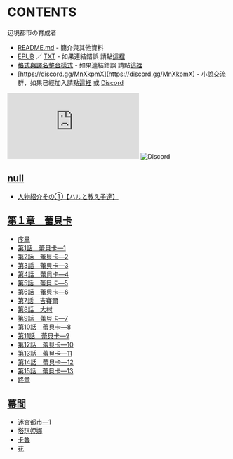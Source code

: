 # CONTENTS

辺境都市の育成者


- [README.md](README.md) - 簡介與其他資料
- [EPUB](https://gitlab.com/demonovel/epub-txt/blob/master/kakuyomu_out/%E8%BE%BA%E5%A2%83%E9%83%BD%E5%B8%82%E3%81%AE%E8%82%B2%E6%88%90%E8%80%85.epub) ／ [TXT](https://gitlab.com/demonovel/epub-txt/blob/master/kakuyomu_out/out/%E8%BE%BA%E5%A2%83%E9%83%BD%E5%B8%82%E3%81%AE%E8%82%B2%E6%88%90%E8%80%85.out.txt) - 如果連結錯誤 請點[這裡](https://gitlab.com/demonovel/epub-txt/tree/master)
- [格式與譯名整合樣式](https://github.com/bluelovers/node-novel/blob/master/lib/locales/%E8%BE%BA%E5%A2%83%E9%83%BD%E5%B8%82%E3%81%AE%E8%82%B2%E6%88%90%E8%80%85.ts) - 如果連結錯誤 請點[這裡](https://github.com/bluelovers/node-novel/tree/master/lib/locales)
- [https://discord.gg/MnXkpmX](https://discord.gg/MnXkpmX) - 小說交流群，如果已經加入請點[這裡](https://discordapp.com/channels/467794087769014273/467794088285175809) 或 [Discord](https://discordapp.com/channels/@me)


![導航目錄](https://chart.apis.google.com/chart?cht=qr&chs=150x150&chl=https://gitee.com/bluelovers/novel/blob/master/kakuyomu/辺境都市の育成者/導航目錄.md)  ![Discord](https://chart.apis.google.com/chart?cht=qr&chs=150x150&chl=https://discord.gg/MnXkpmX)




## [null](00000_null)

- [人物紹介その①【ハルと教え子達】](00000_null/00000_%E4%BA%BA%E7%89%A9%E7%B4%B9%E4%BB%8B%E3%81%9D%E3%81%AE%E2%91%A0%E3%80%90%E3%83%8F%E3%83%AB%E3%81%A8%E6%95%99%E3%81%88%E5%AD%90%E9%81%94%E3%80%91.txt)


## [第１章　蕾貝卡](00010_%E7%AC%AC%EF%BC%91%E7%AB%A0%E3%80%80%E8%95%BE%E8%B2%9D%E5%8D%A1)

- [序章](00010_%E7%AC%AC%EF%BC%91%E7%AB%A0%E3%80%80%E8%95%BE%E8%B2%9D%E5%8D%A1/00000_%E5%BA%8F%E7%AB%A0.txt)
- [第1話　蕾貝卡―1](00010_%E7%AC%AC%EF%BC%91%E7%AB%A0%E3%80%80%E8%95%BE%E8%B2%9D%E5%8D%A1/00010_%E7%AC%AC1%E8%A9%B1%E3%80%80%E8%95%BE%E8%B2%9D%E5%8D%A1%E2%80%951.txt)
- [第2話　蕾貝卡―2](00010_%E7%AC%AC%EF%BC%91%E7%AB%A0%E3%80%80%E8%95%BE%E8%B2%9D%E5%8D%A1/00020_%E7%AC%AC2%E8%A9%B1%E3%80%80%E8%95%BE%E8%B2%9D%E5%8D%A1%E2%80%952.txt)
- [第3話　蕾貝卡―3](00010_%E7%AC%AC%EF%BC%91%E7%AB%A0%E3%80%80%E8%95%BE%E8%B2%9D%E5%8D%A1/00030_%E7%AC%AC3%E8%A9%B1%E3%80%80%E8%95%BE%E8%B2%9D%E5%8D%A1%E2%80%953.txt)
- [第4話　蕾貝卡―4](00010_%E7%AC%AC%EF%BC%91%E7%AB%A0%E3%80%80%E8%95%BE%E8%B2%9D%E5%8D%A1/00040_%E7%AC%AC4%E8%A9%B1%E3%80%80%E8%95%BE%E8%B2%9D%E5%8D%A1%E2%80%954.txt)
- [第5話　蕾貝卡―5](00010_%E7%AC%AC%EF%BC%91%E7%AB%A0%E3%80%80%E8%95%BE%E8%B2%9D%E5%8D%A1/00050_%E7%AC%AC5%E8%A9%B1%E3%80%80%E8%95%BE%E8%B2%9D%E5%8D%A1%E2%80%955.txt)
- [第6話　蕾貝卡―6](00010_%E7%AC%AC%EF%BC%91%E7%AB%A0%E3%80%80%E8%95%BE%E8%B2%9D%E5%8D%A1/00060_%E7%AC%AC6%E8%A9%B1%E3%80%80%E8%95%BE%E8%B2%9D%E5%8D%A1%E2%80%956.txt)
- [第7話　吉賽爾](00010_%E7%AC%AC%EF%BC%91%E7%AB%A0%E3%80%80%E8%95%BE%E8%B2%9D%E5%8D%A1/00070_%E7%AC%AC7%E8%A9%B1%E3%80%80%E5%90%89%E8%B3%BD%E7%88%BE.txt)
- [第8話　大村](00010_%E7%AC%AC%EF%BC%91%E7%AB%A0%E3%80%80%E8%95%BE%E8%B2%9D%E5%8D%A1/00080_%E7%AC%AC8%E8%A9%B1%E3%80%80%E5%A4%A7%E6%9D%91.txt)
- [第9話　蕾貝卡―7](00010_%E7%AC%AC%EF%BC%91%E7%AB%A0%E3%80%80%E8%95%BE%E8%B2%9D%E5%8D%A1/00090_%E7%AC%AC9%E8%A9%B1%E3%80%80%E8%95%BE%E8%B2%9D%E5%8D%A1%E2%80%957.txt)
- [第10話　蕾貝卡―8](00010_%E7%AC%AC%EF%BC%91%E7%AB%A0%E3%80%80%E8%95%BE%E8%B2%9D%E5%8D%A1/00100_%E7%AC%AC10%E8%A9%B1%E3%80%80%E8%95%BE%E8%B2%9D%E5%8D%A1%E2%80%958.txt)
- [第11話　蕾貝卡―9](00010_%E7%AC%AC%EF%BC%91%E7%AB%A0%E3%80%80%E8%95%BE%E8%B2%9D%E5%8D%A1/00110_%E7%AC%AC11%E8%A9%B1%E3%80%80%E8%95%BE%E8%B2%9D%E5%8D%A1%E2%80%959.txt)
- [第12話　蕾貝卡―10](00010_%E7%AC%AC%EF%BC%91%E7%AB%A0%E3%80%80%E8%95%BE%E8%B2%9D%E5%8D%A1/00120_%E7%AC%AC12%E8%A9%B1%E3%80%80%E8%95%BE%E8%B2%9D%E5%8D%A1%E2%80%9510.txt)
- [第13話　蕾貝卡―11](00010_%E7%AC%AC%EF%BC%91%E7%AB%A0%E3%80%80%E8%95%BE%E8%B2%9D%E5%8D%A1/00130_%E7%AC%AC13%E8%A9%B1%E3%80%80%E8%95%BE%E8%B2%9D%E5%8D%A1%E2%80%9511.txt)
- [第14話　蕾貝卡―12](00010_%E7%AC%AC%EF%BC%91%E7%AB%A0%E3%80%80%E8%95%BE%E8%B2%9D%E5%8D%A1/00140_%E7%AC%AC14%E8%A9%B1%E3%80%80%E8%95%BE%E8%B2%9D%E5%8D%A1%E2%80%9512.txt)
- [第15話　蕾貝卡―13](00010_%E7%AC%AC%EF%BC%91%E7%AB%A0%E3%80%80%E8%95%BE%E8%B2%9D%E5%8D%A1/00150_%E7%AC%AC15%E8%A9%B1%E3%80%80%E8%95%BE%E8%B2%9D%E5%8D%A1%E2%80%9513.txt)
- [終章](00010_%E7%AC%AC%EF%BC%91%E7%AB%A0%E3%80%80%E8%95%BE%E8%B2%9D%E5%8D%A1/00160_%E7%B5%82%E7%AB%A0.txt)


## [幕間](00020_%E5%B9%95%E9%96%93)

- [迷宮都市―1](00020_%E5%B9%95%E9%96%93/00000_%E8%BF%B7%E5%AE%AE%E9%83%BD%E5%B8%82%E2%80%951.txt)
- [塔琪婭娜](00020_%E5%B9%95%E9%96%93/00010_%E5%A1%94%E7%90%AA%E5%A9%AD%E5%A8%9C.txt)
- [卡魯](00020_%E5%B9%95%E9%96%93/00020_%E5%8D%A1%E9%AD%AF.txt)
- [花](00020_%E5%B9%95%E9%96%93/00030_%E8%8A%B1.txt)

